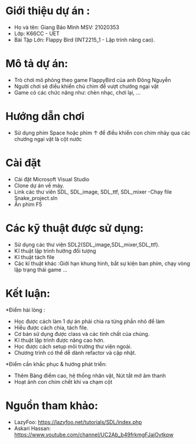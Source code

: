
# Giới thiệu dự án :
- Họ và tên: Giang Bảo Minh MSV: 21020353
- Lớp: K66CC - UET
- Bài Tập Lớn: Flappy Bird (INT2215_1 - Lập trình nâng cao).
# Mô tả dự án:
- Trò chơi mô phỏng theo game FlappyBird của anh Đông Nguyễn
- Người chơi sẽ điều khiển chú chim để vượt chướng ngại vật
- Game có các chức năng như: chèn nhạc, chơi lại, ...

# Hướng dẫn chơi
- Sử dụng phím Space hoặc phìm ↑ để điều khiển con chim nhảy qua các chướng ngại vật là cột nước

# Cài đặt
- Cài đặt Microsoft Visual Studio
- Clone dự án về máy.
- Link các thư viên SDL, SDL_image, SDL_ttf, SDL_mixer
 -Chạy file Snake_project.sln
- Ấn phìm F5
# Các kỹ thuật được sử dụng:
- Sử dụng các thư viện SDL2(SDL_image,SDL_mixer,SDL_ttf).
- Kĩ thuật lập trình hướng đối tượng
- Kĩ thuật tách file
- Các kĩ thuật khác :Giới hạn khung hình, bắt sự kiện ban phím, chạy vòng lặp trạng thái game ...


# Kết luận:

*Điểm hài lòng :
- Học được cách làm 1 dự án phải chia ra từng phần nhỏ để làm 
- Hiểu được cách chia, tách file.
- Cơ bản sử dụng được class và các tính chất của chúng.
- Kĩ thuật lập trình được nâng cao hơn.
- Học được cách setup môi trường thư viện ngoài.
- Chương trình có thể dễ dành refactor và cập nhật.

*Điểm cần khắc phục & hướng phát triển:
- Thêm Bảng điểm cao, hệ thống nhân vật, Nút tắt mở âm thanh
- Hoạt ảnh con chim chết khi va chạm cột


# Nguồn tham khảo:
- LazyFoo: https://lazyfoo.net/tutorials/SDL/index.php
- Askari Hassan: https://www.youtube.com/channel/UC2Ab_b49frkmgFJajOvtkpw

